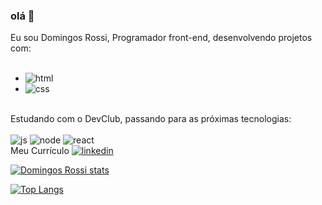 ### olá 👋

Eu sou Domingos Rossi, Programador front-end, desenvolvendo projetos com:
<br>
<br>
- <img src="https://img.shields.io/badge/HTML5-E34F26?style=for-the-badge&logo=html5&logoColor=white" alt="html" />
- <img src="https://img.shields.io/badge/CSS3-1572B6?style=for-the-badge&logo=css3&logoColor=white" alt="css" />
<br>
Estudando com o DevClub, passando para as próximas tecnologias:
<br>
<br>
<img src="https://img.shields.io/badge/JavaScript-F7DF1E?style=for-the-badge&logo=javascript&logoColor=black" alt="js" />
<img src="https://img.shields.io/badge/Node.js-43853D?style=for-the-badge&logo=node.js&logoColor=white" alt="node" />
<img src="https://img.shields.io/badge/React-20232A?style=for-the-badge&logo=react&logoColor=61DAFB" alt="react" />
<br>
Meu Currículo 
<a href="www.linkedin.com/in/domingos-rossi-1848872b4">
<img src="https://img.shields.io/badge/LinkedIn-0077B5?style=for-the-badge&logo=linkedin&logoColor=white" alt="linkedin" /> <a/>
<br>

[![Domingos Rossi stats](https://github-readme-stats.vercel.app/api?username=DomingosRossi)](https://github.com/anuraghazra/github-readme-stats)

[![Top Langs](https://github-readme-stats.vercel.app/api/top-langs/?username=domingosrossi)](https://github.com/anuraghazra/github-readme-stats)
